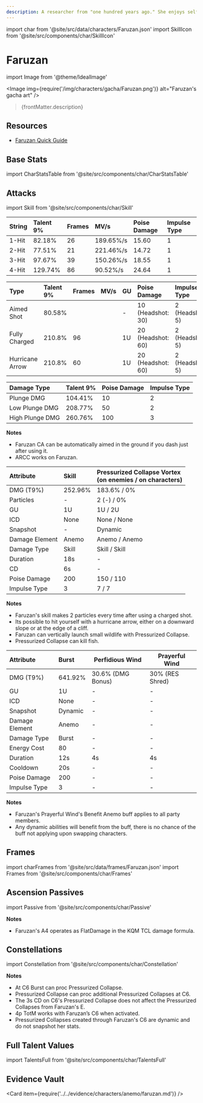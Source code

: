 ```yaml
---
description: A researcher from "one hundred years ago." She enjoys self-identifying as everyone's senior, and has significant knowledge of ancient scripts and machines of all kinds.
---
```


import char from '@site/src/data/characters/Faruzan.json'
import SkillIcon from '@site/src/components/char/SkillIcon'

# Faruzan

import Image from '@theme/IdealImage'

<Image img={require('/img/characters/gacha/Faruzan.png')} alt="Faruzan's gacha art" />
<blockquote>{frontMatter.description}</blockquote>

## Resources

* [Faruzan Quick Guide](https://keqingmains.com/q/faruzan-quickguide/)

## Base Stats

import CharStatsTable from '@site/src/components/char/CharStatsTable'

<CharStatsTable char={char} />

## Attacks

import Skill from '@site/src/components/char/Skill'

<Tabs>
<TabItem value='na' label='Normal Attacks'>
<SkillIcon char={char} skill='na' />
<div class='talent-columns'>
<Skill char={char} skill='na' sectionFilter='Normal Attack' />

| String | Talent 9% | Frames | MV/s      | Poise Damage | Impulse Type |
| :----- | :-------- | :----- | :-------- | :----------- | :----------- |
| 1-Hit  | 82.18%    | 26     | 189.65%/s | 15.60        | 1            |
| 2-Hit  | 77.51%    | 21     | 221.46%/s | 14.72        | 1            |
| 3-Hit  | 97.67%    | 39     | 150.26%/s | 18.55        | 1            |
| 4-Hit  | 129.74%   | 86     | 90.52%/s  | 24.64        | 1            |

</div>
<div class='talent-columns'>
<Skill char={char} skill='na' sectionFilter='Charged Attack' />

| Type            | Talent 9% | Frames | MV/s | GU  | Poise Damage        | Impulse Type      |
| :-------------- | :-------- | :----- | :--- | :-- | :------------------ | :---------------- |
| Aimed Shot      | 80.58%    |        |      | -   | 10 \(Headshot: 30\) | 2 \(Headshot: 5\) |
| Fully Charged   | 210.8%    | 96     |      | 1U  | 20 \(Headshot: 60\) | 2 \(Headshot: 5\) |
| Hurricane Arrow | 210.8%    | 60     |      | 1U  | 20 \(Headshot: 60\) | 2 \(Headshot: 5\) |

</div>
<div class='talent-columns'>
<Skill char={char} skill='na' sectionFilter='Plunging Attack' />

| Damage Type     | Talent 9% | Poise Damage | Impulse Type |
| :-------------- | :-------- | :----------- | :----------- |
| Plunge DMG      | 104.41%   | 10           | 2            |
| Low Plunge DMG  | 208.77%   | 50           | 2            |
| High Plunge DMG | 260.76%   | 100          | 3            |

</div>

**Notes**

* Faruzan CA can be automatically aimed in the ground if you dash just after using it.
* ARCC works on Faruzan.

</TabItem>

<TabItem value='e' label='Skill'>
<SkillIcon char={char} skill='e' />
<div class='talent-columns'>
<Skill char={char} skill='e' />

| Attribute      | Skill   | Pressurized Collapse Vortex<br />(on enemies / on characters) |
| :------------- | :------ | :------------------------------------------------------------ |
| DMG \(T9%\)    | 252.96% | 183.6% / 0%                                                   |
| Particles      | -       | 2 (-) / 0%                                                    |
| GU             | 1U      | 1U / 2U                                                       |
| ICD            | None    | None / None                                                   |
| Snapshot       | -       | Dynamic                                                       |
| Damage Element | Anemo   | Anemo / Anemo                                                 |
| Damage Type    | Skill   | Skill / Skill                                                 |
| Duration       | 18s     | -                                                             |
| CD             | 6s      | -                                                             |
| Poise Damage   | 200     | 150 / 110                                                     |
| Impulse Type   | 3       | 7 / 7                                                         |

</div>

**Notes**

* Faruzan's skill makes 2 particles every time after using a charged shot.
* Its possible to hit yourself with a hurricane arrow, either on a downward slope or at the edge of a cliff.
* Faruzan can vertically launch small wildlife with Pressurized Collapse.
* Pressurized Collapse can kill fish.

</TabItem>

<TabItem value='q' label='Burst'>
<SkillIcon char={char} skill='q' />
<div class='talent-columns'>
<Skill char={char} skill='q'/>

| Attribute      | Burst   | Perfidious Wind   | Prayerful Wind  |
| :------------- | :------ | ----------------- | --------------- |
| DMG \(T9%\)    | 641.92% | 30.6% (DMG Bonus) | 30% (RES Shred) |
| GU             | 1U      | -                 | -               |
| ICD            | None    | -                 | -               |
| Snapshot       | Dynamic | -                 | -               |
| Damage Element | Anemo   | -                 | -               |
| Damage Type    | Burst   | -                 | -               |
| Energy Cost    | 80      | -                 | -               |
| Duration       | 12s     | 4s                | 4s              |
| Cooldown       | 20s     | -                 | -               |
| Poise Damage   | 200     | -                 | -               |
| Impulse Type   | 3       | -                 | -               |

</div>

**Notes**

* Faruzan's Prayerful Wind's Benefit Anemo buff applies to all party members.
* Any dynamic abilities will benefit from the buff, there is no chance of the buff not applying upon swapping characters.

</TabItem>
</Tabs>

## Frames

import charFrames from '@site/src/data/frames/Faruzan.json'
import Frames from '@site/src/components/char/Frames'

<Frames data={charFrames} />

## Ascension Passives

import Passive from '@site/src/components/char/Passive'

<Tabs>
<TabItem value='passive' label='Passive'>
<Passive char={char} passive={2} />
</TabItem>

<TabItem value='a1' label='Ascension 1'>
<Passive char={char} passive={0} />
</TabItem>

<TabItem value="a4" label="Ascension 4">
<Passive char={char} passive={1} />  

**Notes**  

* Faruzan's A4 operates as FlatDamage in the KQM TCL damage formula.  
  
</TabItem>
</Tabs>

## Constellations

import Constellation from '@site/src/components/char/Constellation'

<Tabs>
<TabItem value='c1' label='C1'>
<Constellation char={char} constellation={1} />
</TabItem>

<TabItem value='c2' label='C2'>
<Constellation char={char} constellation={2} />
</TabItem>

<TabItem value='c3' label='C3'>
<Constellation char={char} constellation={3} />
</TabItem>

<TabItem value='c4' label='C4'>
<Constellation char={char} constellation={4} />
</TabItem>

<TabItem value='c5' label='C5'>
<Constellation char={char} constellation={5} />
</TabItem>

<TabItem value='c6' label='C6'>
<Constellation char={char} constellation={6} />

**Notes**

* At C6 Burst can proc Pressurized Collapse.
* Pressurized Collapse can proc additional Pressurized Collapses at C6.
* The 3s CD on C6's Pressurized Collapse does not affect the Pressurized Collapses from Faruzan's E.
* 4p TotM works with Faruzan’s C6 when activated.
* Pressurized Collapses created through Faruzan's C6 are dynamic and do not snapshot her stats.
  
</TabItem>
</Tabs>

## Full Talent Values

import TalentsFull from '@site/src/components/char/TalentsFull'

<TalentsFull char={char}/>

## Evidence Vault

<Card item={require('../../evidence/characters/anemo/faruzan.md')} />
